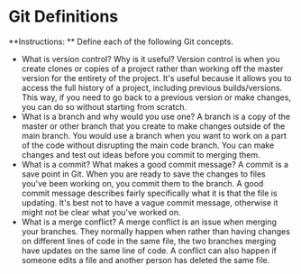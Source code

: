 # Git Definitions

**Instructions: ** Define each of the following Git concepts.

* What is version control?  Why is it useful?
	Version control is when you create clones or copies of a project rather than working off the master version for the entirety of the project. It's useful because it allows you to access the full history of a project, including previous builds/versions. This way, if you need to go back to a previous version or make changes, you can do so without starting from scratch.
* What is a branch and why would you use one?
	A branch is a copy of the master or other branch that you create to make changes outside of the main branch. You would use a branch when you want to work on a part of the code without disrupting the main code branch. You can make changes and test out ideas before you commit to merging them.
* What is a commit? What makes a good commit message?
	A commit is a save point in Git. When you are ready to save the changes to files you've been working on, you commit them to the branch. A good commit message describes fairly specifically what it is that the file is updating. It's best not to have a vague commit message, otherwise it might not be clear what you've worked on.
* What is a merge conflict?
	A merge conflict is an issue when merging your branches. They normally happen when rather than having changes on different lines of code in the same file, the two branches merging have updates on the same line of code. A conflict can also happen if someone edits a file and another person has deleted the same file. 